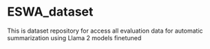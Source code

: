 # ESWA_dataset
This is dataset repository for access all evaluation data for automatic summarization using Llama 2 models finetuned
